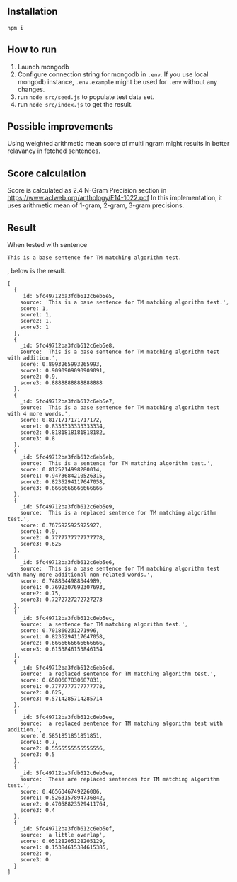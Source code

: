 ## Installation

`npm i`

## How to run

1. Launch mongodb
2. Configure connection string for mongodb in `.env`. If you use local mongodb instance, `.env.example` might be used for `.env` without any changes.
3. run `node src/seed.js` to populate test data set.
4. run `node src/index.js` to get the result.

## Possible improvements

Using weighted arithmetic mean score of multi ngram might results in better relavancy in fetched sentences.

## Score calculation

Score is calculated as 2.4 N-Gram Precision section in https://www.aclweb.org/anthology/E14-1022.pdf
In this implementation, it uses arithmetic mean of 1-gram, 2-gram, 3-gram precisions.

## Result

When tested with sentence

```
This is a base sentence for TM matching algorithm test.
```

, below is the result.

```
[
  {
    _id: 5fc49712ba3fdb612c6eb5e5,
    source: 'This is a base sentence for TM matching algorithm test.',
    score: 1,
    score1: 1,
    score2: 1,
    score3: 1
  },
  {
    _id: 5fc49712ba3fdb612c6eb5e8,
    source: 'This is a base sentence for TM matching algorithm test with addition.',
    score: 0.8993265993265993,
    score1: 0.9090909090909091,
    score2: 0.9,
    score3: 0.8888888888888888
  },
  {
    _id: 5fc49712ba3fdb612c6eb5e7,
    source: 'This is a base sentence for TM matching algorithm test with 4 more words.',
    score: 0.8171717171717172,
    score1: 0.8333333333333334,
    score2: 0.8181818181818182,
    score3: 0.8
  },
  {
    _id: 5fc49712ba3fdb612c6eb5eb,
    source: 'This is a sentence for TM matching algorithm test.',
    score: 0.8125214998280014,
    score1: 0.9473684210526315,
    score2: 0.8235294117647058,
    score3: 0.6666666666666666
  },
  {
    _id: 5fc49712ba3fdb612c6eb5e9,
    source: 'This is a replaced sentence for TM matching algorithm test.',
    score: 0.7675925925925927,
    score1: 0.9,
    score2: 0.7777777777777778,
    score3: 0.625
  },
  {
    _id: 5fc49712ba3fdb612c6eb5e6,
    source: 'This is a base sentence for TM matching algorithm test with many more additional non-related words.',
    score: 0.7488344988344989,
    score1: 0.7692307692307693,
    score2: 0.75,
    score3: 0.7272727272727273
  },
  {
    _id: 5fc49712ba3fdb612c6eb5ec,
    source: 'a sentence for TM matching algorithm test.',
    score: 0.701860231271996,
    score1: 0.8235294117647058,
    score2: 0.6666666666666666,
    score3: 0.6153846153846154
  },
  {
    _id: 5fc49712ba3fdb612c6eb5ed,
    source: 'a replaced sentence for TM matching algorithm test.',
    score: 0.6580687830687831,
    score1: 0.7777777777777778,
    score2: 0.625,
    score3: 0.5714285714285714
  },
  {
    _id: 5fc49712ba3fdb612c6eb5ee,
    source: 'a replaced sentence for TM matching algorithm test with addition.',
    score: 0.5851851851851851,
    score1: 0.7,
    score2: 0.5555555555555556,
    score3: 0.5
  },
  {
    _id: 5fc49712ba3fdb612c6eb5ea,
    source: 'These are replaced sentences for TM matching algorithm test.',
    score: 0.4656346749226006,
    score1: 0.5263157894736842,
    score2: 0.47058823529411764,
    score3: 0.4
  },
  {
    _id: 5fc49712ba3fdb612c6eb5ef,
    source: 'a little overlap',
    score: 0.05128205128205129,
    score1: 0.15384615384615385,
    score2: 0,
    score3: 0
  }
]

```
